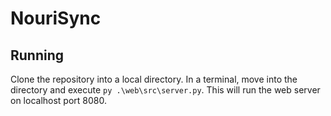# NouriSync

## Running
Clone the repository into a local directory. In a terminal, move into the directory and execute `py .\web\src\server.py`. This will run the web server on localhost port 8080.